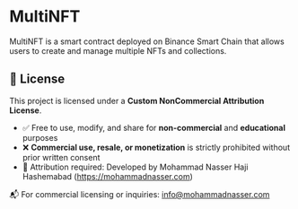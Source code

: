 # MultiNFT
MultiNFT is a smart contract deployed on Binance Smart Chain that allows users to create and manage multiple NFTs and collections.
## 📜 License

This project is licensed under a **Custom NonCommercial Attribution License**.

- ✅ Free to use, modify, and share for **non-commercial** and **educational** purposes
- ❌ **Commercial use, resale, or monetization** is strictly prohibited without prior written consent
- 📛 Attribution required: Developed by Mohammad Nasser Haji Hashemabad (https://mohammadnasser.com)

📬 For commercial licensing or inquiries: [info@mohammadnasser.com](mailto:info@mohammadnasser.com)


